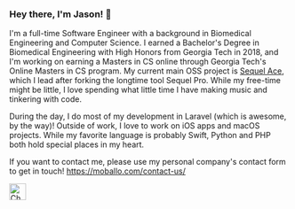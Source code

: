 ### Hey there, I'm Jason! 👋


I'm a full-time Software Engineer with a background in Biomedical Engineering and Computer Science. I earned a Bachelor's Degree in Biomedical Engineering with High Honors from Georgia Tech in 2018, and I'm working on earning a Masters in CS online through Georgia Tech's Online Masters in CS program. My current main OSS project is [Sequel Ace](https://github.com/Sequel-Ace/Sequel-Ace), which I lead after forking the longtime tool Sequel Pro. While my free-time might be little, I love spending what little time I have making music and tinkering with code.

During the day, I do most of my development in Laravel (which is awesome, by the way)! Outside of work, I love to work on iOS apps and macOS projects. While my favorite language is probably Swift, Python and PHP both hold special places in my heart.

If you want to contact me, please use my personal company's contact form to get in touch! https://moballo.com/contact-us/


[<img alt="Check me out on Linkedin" src="https://github.com/Linkedin.png" height="30">](https://www.linkedin.com/in/jasonmorcos/)
